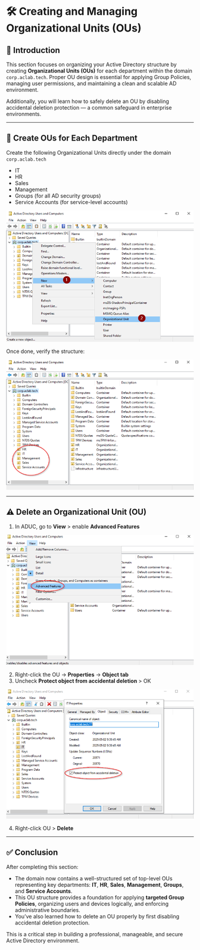 # 🛠️ Creating and Managing Organizational Units (OUs)

## 📝 Introduction

This section focuses on organizing your Active Directory structure by creating **Organizational Units (OUs)** for each department within the domain `corp.aclab.tech`. Proper OU design is essential for applying Group Policies, managing user permissions, and maintaining a clean and scalable AD environment.

Additionally, you will learn how to safely delete an OU by disabling accidental deletion protection — a common safeguard in enterprise environments.

---

## 🔴 **Create OUs for Each Department**

Create the following Organizational Units directly under the domain `corp.aclab.tech`

* IT
* HR
* Sales
* Management
* Groups (for all AD security groups)
* Service Accounts (for service-level accounts)

![OU creation-window](https://github.com/AliChoukatli/CyberShield-Enterprise/blob/main/Screenshots/Phase%202/Create_OU.png)

Once done, verify the structure:

![* Final view showing all top-level OUs under the domain](https://github.com/AliChoukatli/CyberShield-Enterprise/blob/main/Screenshots/Phase%202/All_OU.png)

---

 ## ⚠️ **Delete an Organizational Unit (OU)**

1. In ADUC, go to **View** > enable **Advanced Features**

![Advanced Features](https://github.com/AliChoukatli/CyberShield-Enterprise/blob/main/Screenshots/Phase%202/Adv_feature.png)
   
2. Right-click the OU → **Properties** → **Object tab**  
3. Uncheck **Protect object from accidental deletion** > OK
   
![Protect](https://github.com/AliChoukatli/CyberShield-Enterprise/blob/main/Screenshots/Phase%202/protect.png)
   
4. Right-click OU > **Delete**

---

## ✅ Conclusion

After completing this section:

- The domain now contains a well-structured set of top-level OUs representing key departments: **IT**, **HR**, **Sales**, **Management**, **Groups**, and **Service Accounts**.
- This OU structure provides a foundation for applying **targeted Group Policies**, organizing users and devices logically, and enforcing administrative boundaries.
- You’ve also learned how to delete an OU properly by first disabling accidental deletion protection.

This is a critical step in building a professional, manageable, and secure Active Directory environment.
